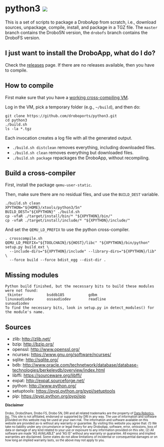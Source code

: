 # python3 ![](https://travis-ci.org/droboports/python3.svg?branch=master)

This is a set of scripts to package a DroboApp from scratch, i.e., download sources, unpackage, compile, install, and package in a TGZ file. The `master` branch contains the Drobo5N version, the `drobofs` branch contains the DroboFS version.

## I just want to install the DroboApp, what do I do?

Check the [releases](https://github.com/droboports/python3/releases) page. If there are no releases available, then you have to compile.

## How to compile

First make sure that you have a [working cross-compiling VM](https://github.com/droboports/droboports.github.io/wiki/Setting-up-a-VM).

Log in the VM, pick a temporary folder (e.g., `~/build`), and then do:

```
git clone https://github.com/droboports/python3.git
cd python3
./build.sh
ls -la *.tgz
```

Each invocation creates a log file with all the generated output.

* `./build.sh distclean` removes everything, including downloaded files.
* `./build.sh clean` removes everything but downloaded files.
* `./build.sh package` repackages the DroboApp, without recompiling.

## Build a cross-compiler

First, install the package `qemu-user-static`.

Then, make sure there are no residual files, and use the `BUILD_DEST` variable.
```
./build.sh clean
XPYTHON="${HOME}/xtools/python3/5n"
BUILD_DEST="${XPYTHON}" ./build.sh
cp -vfaR ./target/install/bin/* "${XPYTHON}/bin/"
cp -vfaR ./target/install/include/* "${XPYTHON}/include/"
```

And set the `QEMU_LD_PREFIX` to use the python cross-compiler.
```
. crosscompile.sh
QEMU_LD_PREFIX="${TOOLCHAIN}/${HOST}/libc" "${XPYTHON}/bin/python" setup.py build_ext \
  --include-dirs="${XPYTHON}/include" --library-dirs="${XPYTHON}/lib" \
  --force build --force bdist_egg --dist-dir .
```

## Missing modules

```
Python build finished, but the necessary bits to build these modules were not found:
_tkinter           bsddb185           gdbm            
linuxaudiodev      ossaudiodev        readline        
sunaudiodev                                           
To find the necessary bits, look in setup.py in detect_modules() for the module's name.
```

## Sources

* zlib: http://zlib.net/
* bzip: http://bzip.org/
* openssl: http://www.openssl.org/
* ncurses: https://www.gnu.org/software/ncurses/
* sqlite: http://sqlite.org/
* bdb: http://www.oracle.com/technetwork/database/database-technologies/berkeleydb/overview/index.html
* libffi: https://sourceware.org/libffi/
* expat: http://expat.sourceforge.net/
* python: http://www.python.org/
* setuptools: https://pypi.python.org/pypi/setuptools
* pip: https://pypi.python.org/pypi/pip

<sub>**Disclaimer**</sub>

<sub><sub>Drobo, DroboShare, Drobo FS, Drobo 5N, DRI and all related trademarks are the property of [Data Robotics, Inc](http://www.drobo.com/). This site is not affiliated, endorsed or supported by DRI in any way. The use of information and software provided on this website may be used at your own risk. The information and software available on this website are provided as-is without any warranty or guarantee. By visiting this website you agree that: (1) We take no liability under any circumstance or legal theory for any DroboApp, software, error, omissions, loss of data or damage of any kind related to your use or exposure to any information provided on this site; (2) All software are made “AS AVAILABLE” and “AS IS” without any warranty or guarantee. All express and implied warranties are disclaimed. Some states do not allow limitations of incidental or consequential damages or on how long an implied warranty lasts, so the above may not apply to you.</sub></sub>
